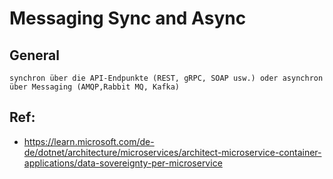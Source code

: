 # Messaging Sync and Async 

## General 

```
synchron über die API-Endpunkte (REST, gRPC, SOAP usw.) oder asynchron über Messaging (AMQP,Rabbit MQ, Kafka) 
```

## Ref: 

  * https://learn.microsoft.com/de-de/dotnet/architecture/microservices/architect-microservice-container-applications/data-sovereignty-per-microservice
